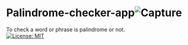 # Palindrome-checker-app![Capture](https://user-images.githubusercontent.com/97600210/182958628-ea46cdad-03b7-4ee5-acd2-34b898a50e92.PNG)
To check a word or phrase is palindrome or not.
<br>
[![License: MIT](https://img.shields.io/badge/License-MIT-yellow.svg)](https://opensource.org/licenses/MIT)

